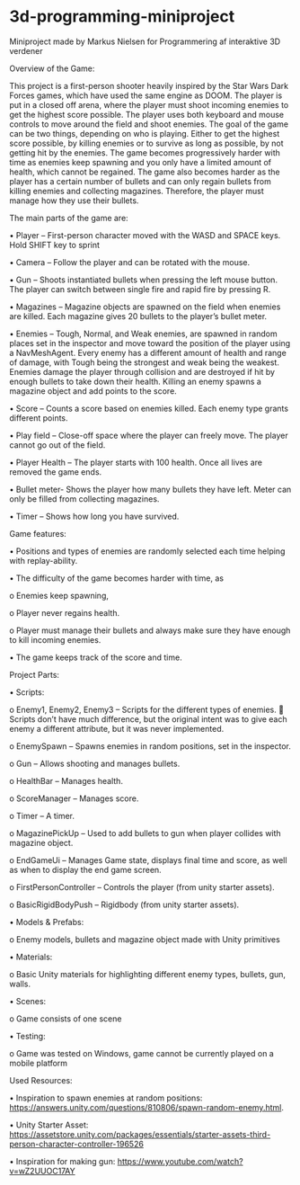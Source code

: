 # 3d-programming-miniproject
Miniproject made by Markus Nielsen for Programmering af interaktive 3D verdener

Overview of the Game:

This project is a first-person shooter heavily inspired by the Star Wars Dark Forces games, which have used the same engine as DOOM. The player is put in a closed off arena, where the player must shoot incoming enemies to get the highest score possible.  The player uses both keyboard and mouse controls to move around the field and shoot enemies.  The goal of the game can be two things, depending on who is playing. Either to get the highest score possible, by killing enemies or to survive as long as possible, by not getting hit by the enemies. The game becomes progressively harder with time as enemies keep spawning and you only have a limited amount of health, which cannot be regained. The game also becomes harder as the player has a certain number of bullets and can only regain bullets from killing enemies and collecting magazines. Therefore, the player must manage how they use their bullets.  

The main parts of the game are:

•	Player – First-person character moved with the WASD and SPACE keys. Hold SHIFT key to sprint

•	Camera – Follow the player and can be rotated with the mouse.

•	Gun – Shoots instantiated bullets when pressing the left mouse button. The player can switch between single fire and rapid fire by pressing R.

•	Magazines – Magazine objects are spawned on the field when enemies are killed. Each magazine gives 20 bullets to the player’s bullet meter.

•	Enemies – Tough, Normal, and Weak enemies, are spawned in random places set in the inspector and move toward the position of the player using a NavMeshAgent. Every enemy has a different amount of health and range of damage, with Tough being the strongest and weak being the weakest. Enemies damage the player through collision and are destroyed if hit by enough bullets to take down their health. Killing an enemy spawns a magazine object and add points to the score.

•	Score – Counts a score based on enemies killed. Each enemy type grants different points.

•	Play field – Close-off space where the player can freely move. The player cannot go out of the field.

•	Player Health – The player starts with 100 health. Once all lives are removed the game ends.

•	Bullet meter- Shows the player how many bullets they have left. Meter can only be filled from collecting magazines.

•	Timer – Shows how long you have survived.


Game features:

•	Positions and types of enemies are randomly selected each time helping with replay-ability.

•	The difficulty of the game becomes harder with time, as 

  o	Enemies keep spawning,
 
  o	Player never regains health. 
  
  o	Player must manage their bullets and always make sure they have enough to kill incoming enemies.
  
•	The game keeps track of the score and time.

Project Parts:

•	Scripts:

  o	Enemy1, Enemy2, Enemy3 – Scripts for the different types of enemies. 
    	Scripts don’t have much difference, but the original intent was to give each enemy a different attribute, but it was never implemented.

  o	EnemySpawn – Spawns enemies in random positions, set in the inspector. 

  o	Gun – Allows shooting and manages bullets.

  o	HealthBar – Manages health.

  o	ScoreManager – Manages score.

  o	Timer – A timer.

  o	MagazinePickUp – Used to add bullets to gun when player collides with magazine object.

  o	EndGameUi – Manages Game state, displays final time and score, as well as when to display the end game screen.

  o	FirstPersonController – Controls the player (from unity starter assets).

  o	BasicRigidBodyPush – Rigidbody (from unity starter assets).
  

•	Models & Prefabs:

  o	Enemy models, bullets and magazine object made with Unity primitives

•	Materials:

  o	Basic Unity materials for highlighting different enemy types, bullets, gun, walls.

•	Scenes:

  o	Game consists of one scene

•	Testing:

  o	Game was tested on Windows, game cannot be currently played on a mobile platform


Used Resources:

•	Inspiration to spawn enemies at random positions: https://answers.unity.com/questions/810806/spawn-random-enemy.html.

•	Unity Starter Asset: https://assetstore.unity.com/packages/essentials/starter-assets-third-person-character-controller-196526 

•	Inspiration for making gun: https://www.youtube.com/watch?v=wZ2UUOC17AY    

